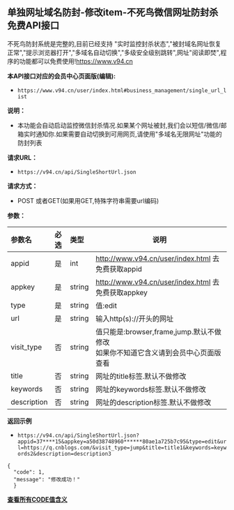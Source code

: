 ## 单独网址域名防封-修改item-不死鸟微信网址防封杀免费API接口
不死鸟防封系统是完整的,目前已经支持 "实时监控封杀状态","被封域名网址恢复正常","提示浏览器打开","多域名自动切换","多级安全级别跳转",网址"阅读即焚",程序的功能都可以免费使用!https://www.v94.cn

**本API接口对应的会员中心页面版(编辑):**
 - `https://www.v94.cn/user/index.html#business_management/single_url_list `
 
 
 **说明：**
- 本功能会自动启动监控微信封杀情况.如果某个网址被封,我们会以短信/微信/邮箱实时通知你.如果需要自动切换到可用网页,请使用"多域名无限网址"功能的防封列表

**请求URL：** 
- ` https://v94.cn/api/SingleShortUrl.json  `
  
**请求方式：**
- POST 或者GET(如果用GET,特殊字符串需要url编码)

**参数：** 

|参数名|必选|类型|说明|
|:----    |:---|:----- |-----   |
|appid |  是  |    int   |    http://www.v94.cn/user/index.html 去免费获取appid   |
|appkey |  是  |    string   |    http://www.v94.cn/user/index.html 去免费获取appkey   |
|type |  是  |    string   |   值:edit   |
|url |  是  |    string   |    输入http(s)://开头的网址 |
|visit_type |  否  |    string   |   值只能是:browser,frame,jump.默认不做修改<br>如果你不知道它含义请到会员中心页面版查看|
|title |  否  |    string   | 网址的title标签.默认不做修改
|keywords |  否  |    string   | 网址的keywords标签.默认不做修改
|description |  否  |    string   | 网址的description标签.默认不做修改

**返回示例**
- `https://v94.cn/api/SingleShortUrl.json?appid=37****15&appkey=a50d38748960******80ae1a725b7c95&type=edit&url=https://q.cnblogs.com/&visit_type=jump&title=title1&keywords=keywords2&description=description3`


 ``` 
 {
   "code": 1,
   "message": "修改成功！" 
   } 
 ```

**[查看所有CODE值含义](https://github.com/wanjunlengfeng/WechatUrlCheckPreventingBlockedApi/blob/master/微信防封杀系统api接口详细说明/CODE代码汇总.md "查看所有CODE值含义")**
